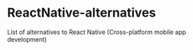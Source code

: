 # ReactNative-alternatives
List of alternatives to React Native (Cross-platform mobile app development)
